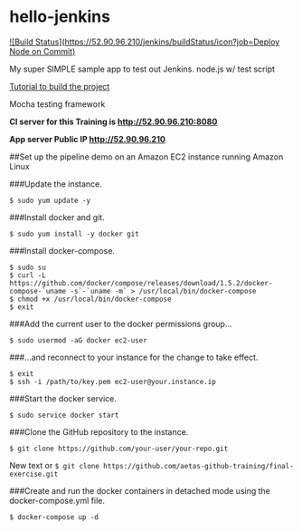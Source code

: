 # hello-jenkins
[![Build Status](https://52.90.96.210/jenkins/buildStatus/icon?job=Deploy Node on Commit)](http://52.90.96.210/jenkins/job/Deploy%20Node%20on%20Commit/)

My super SIMPLE sample app to test out Jenkins. node.js w/ test script

[Tutorial to build the project](http://code.tutsplus.com/tutorials/setting-up-continuous-integration-continuous-deployment-with-jenkins--cms-21511)

Mocha testing framework



**CI server for this Training is http://52.90.96.210:8080**

**App server Public IP http://52.90.96.210**

##Set up the pipeline demo on an Amazon EC2 instance running Amazon Linux

###Update the instance.

`$ sudo yum update -y`

###Install docker and git.

`$ sudo yum install -y docker git`

###Install docker-compose.
```
$ sudo su
$ curl -L https://github.com/docker/compose/releases/download/1.5.2/docker-compose-`uname -s`-`uname -m` > /usr/local/bin/docker-compose
$ chmod +x /usr/local/bin/docker-compose
$ exit
```

###Add the current user to the docker permissions group...

`$ sudo usermod -aG docker ec2-user`

###...and reconnect to your instance for the change to take effect.

```
$ exit
$ ssh -i /path/to/key.pem ec2-user@your.instance.ip
```

###Start the docker service.

`$ sudo service docker start`

###Clone the GitHub repository to the instance.

`$ git clone https://github.com/your-user/your-repo.git`

New text
or
`$ git clone https://github.com/aetas-github-training/final-exercise.git`

###Create and run the docker containers in detached mode using the docker-compose.yml file.

`$ docker-compose up -d`
